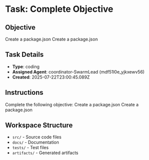 # Task: Complete Objective

## Objective
Create a package.json Create a package.json

## Task Details
- **Type**: coding
- **Assigned Agent**: coordinator-SwarmLead (mdf51l0e_yjkxewv56)
- **Created**: 2025-07-22T23:00:45.089Z

## Instructions
Complete the following objective: Create a package.json Create a package.json

## Workspace Structure
- `src/` - Source code files
- `docs/` - Documentation
- `tests/` - Test files
- `artifacts/` - Generated artifacts
